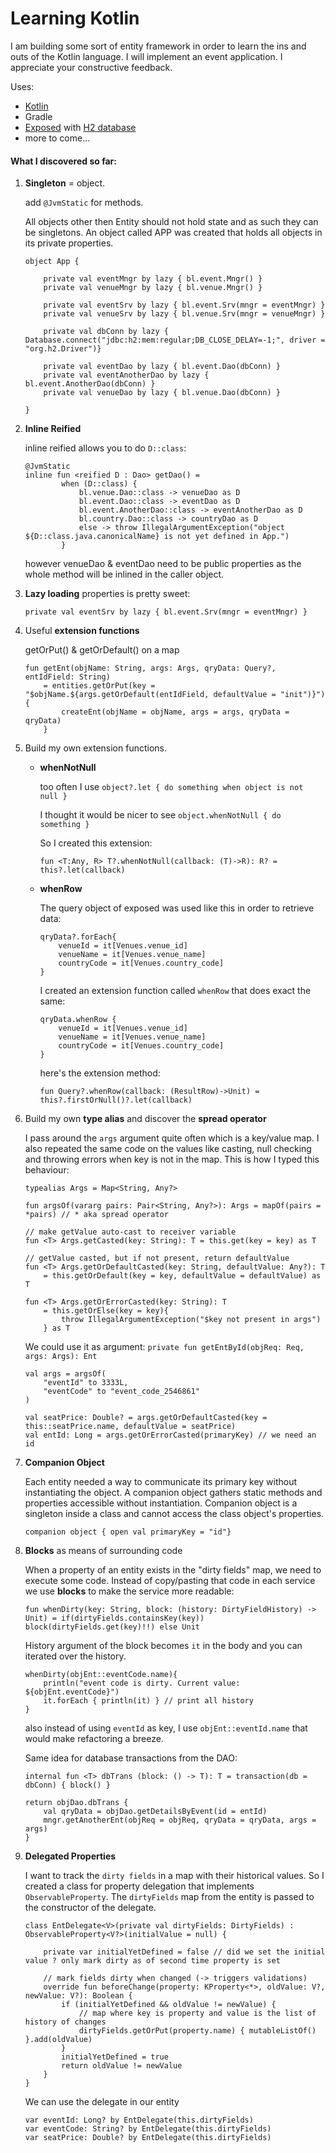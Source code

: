# Learning Kotlin

I am building some sort of entity framework in order to learn the ins and outs of the Kotlin language.
I will implement an event application. 
I appreciate your constructive feedback.

Uses:
- <a href="https://github.com/JetBrains/kotlin" target="_blank">Kotlin</a>
- Gradle
- <a href="https://github.com/JetBrains/Exposed" target="_blank">Exposed</a> with <a href="https://github.com/h2database/h2database" target="_blank">H2 database</a>
- more to come...

#### What I discovered so far:
1. **Singleton** = object. 
    
    add ```@JvmStatic``` for methods.
    
    All objects other then Entity should not hold state and as such they can be singletons.
    An object called APP was created that holds all objects in its private properties.
    
    ```
    object App {
    
        private val eventMngr by lazy { bl.event.Mngr() }
        private val venueMngr by lazy { bl.venue.Mngr() }

        private val eventSrv by lazy { bl.event.Srv(mngr = eventMngr) }
        private val venueSrv by lazy { bl.venue.Srv(mngr = venueMngr) }
        
        private val dbConn by lazy { Database.connect("jdbc:h2:mem:regular;DB_CLOSE_DELAY=-1;", driver = "org.h2.Driver")}
        
        private val eventDao by lazy { bl.event.Dao(dbConn) }
        private val eventAnotherDao by lazy { bl.event.AnotherDao(dbConn) }
        private val venueDao by lazy { bl.venue.Dao(dbConn) }
    
    }
    ```  
    
2. **Inline Reified**
    
    inline reified allows you to do ```D::class```: 
    ``` 
    @JvmStatic
    inline fun <reified D : Dao> getDao() =
            when (D::class) {
                bl.venue.Dao::class -> venueDao as D
                bl.event.Dao::class -> eventDao as D
                bl.event.AnotherDao::class -> eventAnotherDao as D
                bl.country.Dao::class -> countryDao as D
                else -> throw IllegalArgumentException("object ${D::class.java.canonicalName} is not yet defined in App.")
            }
    ```
    
    however venueDao & eventDao need to be public properties as the whole method will be inlined in the caller object.
    
3. **Lazy loading** properties is pretty sweet:

    ```private val eventSrv by lazy { bl.event.Srv(mngr = eventMngr) }```
    
4. Useful **extension functions**
   
   getOrPut() & getOrDefault() on a map
   
    ```
    fun getEnt(objName: String, args: Args, qryData: Query?, entIdField: String)
        = entities.getOrPut(key = "$objName.${args.getOrDefault(entIdField, defaultValue = "init")}") {
            createEnt(objName = objName, args = args, qryData = qryData)
        }
    ```
5. Build my own extension functions.
    + **whenNotNull**

        too often I use ```object?.let { do something when object is not null }```
        
        I thought it would be nicer to see ```object.whenNotNull { do something }```
        
        So I created this extension:
        ```
        fun <T:Any, R> T?.whenNotNull(callback: (T)->R): R? = this?.let(callback)
        ```
    + **whenRow**
        
        The query object of exposed was used like this in order to retrieve data:
        ```
        qryData?.forEach{
            venueId = it[Venues.venue_id]
            venueName = it[Venues.venue_name]
            countryCode = it[Venues.country_code]
        }
        ```
        I created an extension function called ```whenRow``` that does exact the same:
        ```
        qryData.whenRow {
            venueId = it[Venues.venue_id]
            venueName = it[Venues.venue_name]
            countryCode = it[Venues.country_code]
        }
        ```
        here's the extension method:
        ```
        fun Query?.whenRow(callback: (ResultRow)->Unit) = this?.firstOrNull()?.let(callback)
        ```
        
6. Build my own **type alias** and discover the **spread operator** 

    I pass around the ```args``` argument quite often which is a key/value map. I also repeated the same code on the values like casting, null checking and throwing errors when key is not in the map. This is how I typed this behaviour:
    ```
    typealias Args = Map<String, Any?>
    
    fun argsOf(vararg pairs: Pair<String, Any?>): Args = mapOf(pairs = *pairs) // * aka spread operator
    
    // make getValue auto-cast to receiver variable
    fun <T> Args.getCasted(key: String): T = this.get(key = key) as T
    
    // getValue casted, but if not present, return defaultValue
    fun <T> Args.getOrDefaultCasted(key: String, defaultValue: Any?): T
        = this.getOrDefault(key = key, defaultValue = defaultValue) as T
    
    fun <T> Args.getOrErrorCasted(key: String): T
        = this.getOrElse(key = key){
            throw IllegalArgumentException("$key not present in args")
        } as T
    ```
    
    We could use it as argument: ```private fun getEntById(objReq: Req, args: Args): Ent```
            
    ```
    val args = argsOf(
        "eventId" to 3333L,
        "eventCode" to "event_code_2546861"
    )
    
    val seatPrice: Double? = args.getOrDefaultCasted(key = this::seatPrice.name, defaultValue = seatPrice)
    val entId: Long = args.getOrErrorCasted(primaryKey) // we need an id
    ```
    
7. **Companion Object**
    
    Each entity needed a way to communicate its primary key without instantiating the object.
    A companion object gathers static methods and properties accessible without instantiation.
    Companion object is a singleton inside a class and cannot access the class object's properties.
    ```
    companion object { open val primaryKey = "id"}
    ```
    
8. **Blocks** as means of surrounding code

    When a property of an entity exists in the "dirty fields" map, we need to execute some code.
    Instead of copy/pasting that code in each service we use **blocks** to make the service more readable:
    ```
    fun whenDirty(key: String, block: (history: DirtyFieldHistory) -> Unit) = if(dirtyFields.containsKey(key)) block(dirtyFields.get(key)!!) else Unit
    ```
    History argument of the block becomes ```it``` in the body and you can iterated over the history. 
    ```
    whenDirty(objEnt::eventCode.name){
        println("event code is dirty. Current value: ${objEnt.eventCode}")
        it.forEach { println(it) } // print all history
    }
    ```
    also instead of using ```eventId``` as key, I use ```objEnt::eventId.name``` that would make refactoring a breeze.
    
    Same idea for database transactions from the DAO:
    ```
    internal fun <T> dbTrans (block: () -> T): T = transaction(db = dbConn) { block() }
    ```
    
    ```
    return objDao.dbTrans {
        val qryData = objDao.getDetailsByEvent(id = entId)
        mngr.getAnotherEnt(objReq = objReq, qryData = qryData, args = args)
    }
    ```
    
9. **Delegated Properties** 
    
    I want to track the ```dirty fields``` in a map with their historical values.
    So I created a class for property delegation that implements ```ObservableProperty```. 
    The ```dirtyFields``` map from the entity is passed to the constructor of the delegate. 
    
    ```
    class EntDelegate<V>(private val dirtyFields: DirtyFields) : ObservableProperty<V?>(initialValue = null) {
    
        private var initialYetDefined = false // did we set the initial value ? only mark dirty as of second time property is set
    
        // mark fields dirty when changed (-> triggers validations)
        override fun beforeChange(property: KProperty<*>, oldValue: V?, newValue: V?): Boolean {
            if (initialYetDefined && oldValue != newValue) {
                // map where key is property and value is the list of history of changes
                dirtyFields.getOrPut(property.name) { mutableListOf() }.add(oldValue)
            }
            initialYetDefined = true
            return oldValue != newValue
        }
    }
    ```
    
    We can use the delegate in our entity
    ```
    var eventId: Long? by EntDelegate(this.dirtyFields)
    var eventCode: String? by EntDelegate(this.dirtyFields)
    var seatPrice: Double? by EntDelegate(this.dirtyFields)
    ```
    
